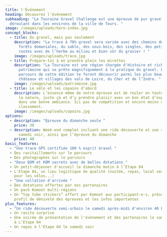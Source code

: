 ```yaml
---
title: l'Événement
heading: Découvrez l'événement
subheading: "Le Touraine Gravel Challenge est une épreuve de pur gravel se
  déroulant dans les environs de la ville de Tours. "
image: /images/uploads/hero-index.jpg
concept_blocks:
  - title: Du gravel, mais pas seulement
    description: "La trace à 70% gravel sera variée avec des chemins de vigne, des
      forêts domaniales, du sable, des sous-bois, des singles, des petites
      routes avec de l’herbe au milieu et bien sûr du gravier ! "
    image: /images/uploads/trace.jpg
  - title: Prépare-toi à en prendre plein les mirettes
    description: "La Touraine est une région chargée d'Histoire et riche en
      patrimoine qui se prête magnifiquement à la pratique du gravel. Les
      parcours de cette édition te feront découvrir parmi les plus beaux
      châteaux et villages des vals de Loire, du Cher et de l’Indre. "
    image: /images/uploads/patrimoine.jpg
  - title: Le vélo et les copains d’abord
    description: L’essence même de notre épreuve est de rouler en toute liberté dans
      la nature, juste çà et d’y prendre plaisir avec un bon état d’esprit et
      dans une bonne ambiance. Ici pas de compétition et encore moins de
      classement.
    image: /images/uploads/copains.jpg
options:
  - description: "Épreuve du dimanche seule "
    price: 30
  - description: Week-end complet incluant une ride découverte et une soirée le
      samedi soir, ainsi que l’épreuve du dimanche
    price: 40
basic_features:
  - "Une trace GPS certifiée 100 % esprit Gravel "
  - Des ravitaillements sur le parcours
  - Des photographes sur le parcours
  - "Deux QOM et KOM secrets avec de belles dotations "
  - Un petit-déjeuner d'accueil le dimanche matin à l’Etape 84
  - L'Etape 84, un lieu logistique de qualité (nuitée, repas, local sécurisée
    pour les vélos...)
  - "Une collation d'arrivée "
  - Des dotations offertes par nos partenaires
  - Un pack Komoot multi-régions
  - Un “top tube stickers” offert par Komoot aux participant-e-s, présentant le
    profil de dénivelé des épreuves et les infos importantes
plus_features:
  - "Un ride découverte semi-urbain le samedi après-midi d'environ 40 km "
  - Un ravito surprise
  - Une soirée de présentation de l'évènement et des partenaires le samedi soir
    à L'Etape 84
  - Un repas à l'Etape 84 le samedi soir
---
```

